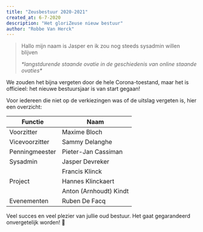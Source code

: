 ```yaml
---
title: "Zeusbestuur 2020-2021"
created_at: 6-7-2020
description: "Het gloriZeuse nieuw bestuur"
author: "Robbe Van Herck"
---
```


> Hallo mijn naam is Jasper en ik zou nog steeds sysadmin willen blijven
>
> _\*langstdurende staande ovatie in de geschiedenis van online staande ovaties\*_

We zouden het bijna vergeten door de hele Corona-toestand, maar het is officieel: het nieuwe bestuursjaar is van start gegaan!

Voor iedereen die niet op de verkiezingen was of de uitslag vergeten is, hier een overzicht:

| Functie        | Naam                   |
|----------------|------------------------|
| Voorzitter     | Maxime Bloch           |
| Vicevoorzitter | Sammy Delanghe         |
| Penningmeester | Pieter-Jan Cassiman    |
| Sysadmin       | Jasper Devreker        |
|                | Francis Klinck         |
| Project        | Hannes Klinckaert      |
|                | Anton (Arnhoudt) Kindt |
| Evenementen    | Ruben De Facq          |

Veel succes en veel plezier van jullie oud bestuur. Het gaat gegarandeerd onvergetelijk worden! 🧡

